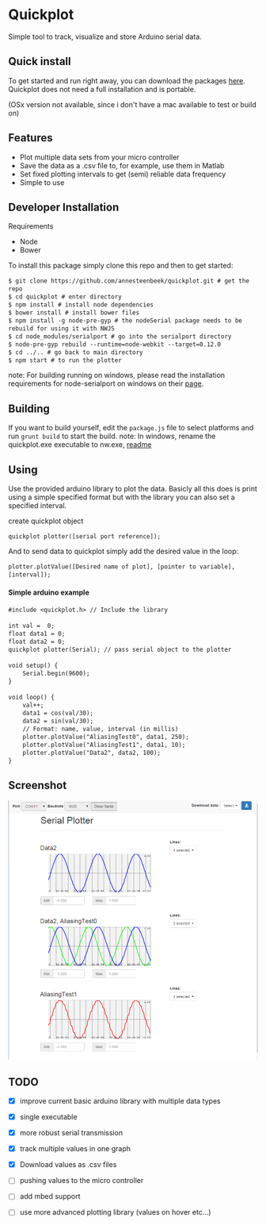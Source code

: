# Quickplot
Simple tool to track, visualize and store Arduino serial data. 
## Quick install
To get started and run right away, you can download the packages [here](https://www.dropbox.com/sh/affs0kikeiiugiv/AABzh9CSijc8Wq6Yxoa1M7Q4a?dl=0).
Quickplot does not need a full installation and is portable.

(OSx version not available, since i don't have a mac available to test or build on)

## Features
- Plot multiple data sets from your micro controller
- Save the data as a .csv file to, for example, use them in Matlab
- Set fixed plotting intervals to get (semi) reliable data frequency
- Simple to use

## Developer Installation
Requirements
- Node
- Bower


To install this package simply clone this repo and then to get started:
```
$ git clone https://github.com/annesteenbeek/quickplot.git # get the repo
$ cd quickplot # enter directory
$ npm install # install node dependencies
$ bower install # install bower files
$ npm install -g node-pre-gyp # the nodeSerial package needs to be rebuild for using it with NWJS
$ cd node_modules/serialport # go into the serialport directory
$ node-pre-gyp rebuild --runtime=node-webkit --target=0.12.0
$ cd ../.. # go back to main directory
$ npm start # to run the plotter
```

note: For building running on windows, please read the installation requirements for node-serialport on windows on their [page](https://github.com/voodootikigod/node-serialport).

## Building
If you want to build yourself, edit the `package.js` file to select platforms and run `grunt build` to start the build.
note: In windows, rename the quickplot.exe executable to nw.exe, [readme](https://github.com/nwjs/nw.js/wiki/using-node-modules)

## Using
Use the provided arduino library to plot the data.
Basicly all this does is print using a simple specified format but with the library you can also set a specified interval.

create quickplot object
```
quickplot plotter([serial port reference]);
```
And to send data to quickplot simply add the desired value in the loop:
```
plotter.plotValue([Desired name of plot], [pointer to variable], [interval]);
```


#### Simple arduino example
```
#include <quickplot.h> // Include the library

int val =  0;
float data1 = 0;
float data2 = 0;
quickplot plotter(Serial); // pass serial object to the plotter

void setup() {
    Serial.begin(9600); 
}

void loop() {
    val++;
    data1 = cos(val/30);
    data2 = sin(val/30);
    // Format: name, value, interval (in millis)
    plotter.plotValue("AliasingTest0", data1, 250);
    plotter.plotValue("AliasingTest1", data1, 10);
    plotter.plotValue("Data2", data2, 100);
}

```

## Screenshot
![missing screenshot](screenshot.png?raw=true "Basic plot of test data")

## TODO
- [x] improve current basic arduino library with multiple data types
- [x] single executable
- [x] more robust serial transmission
- [x] track multiple values in one graph
- [x] Download values as .csv files
- [ ] pushing values to the micro controller
- [ ] add mbed support
- [ ] use more advanced plotting library (values on hover etc...)

